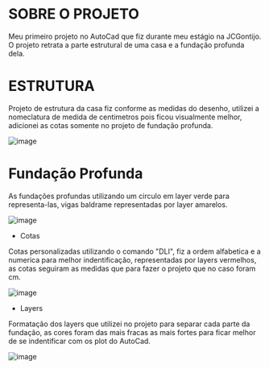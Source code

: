 # SOBRE O PROJETO

Meu primeiro projeto no AutoCad que fiz durante meu estágio na JCGontijo. O projeto retrata a parte estrutural de uma casa e a fundação profunda dela.

# ESTRUTURA

Projeto de estrutura da casa fiz conforme as medidas do desenho, utilizei a nomeclatura de medida de centimetros pois ficou visualmente melhor, adicionei as cotas somente no projeto de fundação profunda. 

![image](https://github.com/user-attachments/assets/116bdc33-63c3-4a9d-b1f3-1e365dbe6d4b)

# Fundação Profunda

As fundações profundas utilizando um circulo em layer verde para representa-las, vigas baldrame representadas por layer amarelos.

![image](https://github.com/user-attachments/assets/2b589d72-345b-46bb-ba2d-d492761a53fc)

- Cotas

Cotas personalizadas utilizando o comando "DLI", fiz a ordem alfabetica e a numerica para melhor indentificação, representadas por layers vermelhos, as cotas seguiram as medidas que para fazer o projeto que no caso foram cm.

![image](https://github.com/user-attachments/assets/5384d803-8f2c-42d5-9109-b1d90041b8f3)

- Layers

Formatação dos layers que utilizei no projeto para separar cada parte da fundação, as cores foram das mais fracas as mais fortes para ficar melhor de se indentificar com os plot do AutoCad.

![image](https://github.com/user-attachments/assets/31843c73-e15e-4f96-a985-3e0ca75e6d36)

